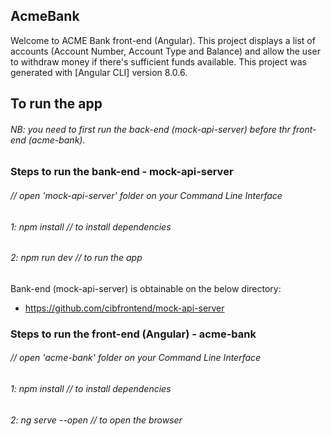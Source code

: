 ## AcmeBank

Welcome to ACME Bank front-end (Angular). This project displays a list of accounts (Account Number, Account Type and Balance) and allow the user to withdraw money if there's sufficient funds available. This project was generated with [Angular CLI] version 8.0.6.


## To run the app

###### NB: you need to first run the back-end (mock-api-server) before thr front-end (acme-bank).

### Steps to run the bank-end - mock-api-server

###### // open 'mock-api-server' folder on your Command Line Interface
###### 1: npm install      // to install dependencies
###### 2: npm run dev      // to run the app

Bank-end (mock-api-server) is obtainable on the below directory:
- https://github.com/cibfrontend/mock-api-server

### Steps to run the front-end (Angular) - acme-bank

###### // open 'acme-bank' folder on your Command Line Interface
###### 1: npm install      // to install dependencies
###### 2: ng serve --open      // to open the browser
